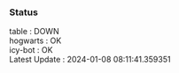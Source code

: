 ### Status


table : DOWN  
hogwarts : OK  
icy-bot : OK  
Latest Update : 2024-01-08 08:11:41.359351
